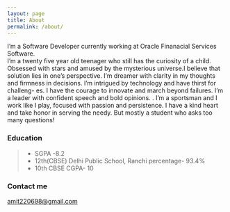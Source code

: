 ```yaml
---
layout: page
title: About
permalink: /about/
---
```


I’m a Software Developer currently working at Oracle Finanacial Services Software.<br />
I’m a twenty five year old teenager who still has the curiosity of a child. Obsessed with stars and amused by the mysterious universe.I believe that solution lies in one’s perspective. I’m dreamer with clarity in my thoughts and firmness in decisions. I’m intrigued by technology and have thirst for challeng- es. I have the courage to innovate and march beyond failures. I’m a leader with confident speech and bold opinions. . I’m a sportsman and I work like I play, focused with passion and persistence. I have a kind heart and take honor in serving the needy. But mostly a student who asks too many questions!

### Education
> * SGPA  -8.2
> * 12th(CBSE) Delhi Public School, Ranchi 
  percentage- 93.4%
> * 10th CBSE 
  CGPA- 10


### Contact me

[amit220698@gmail.com](mailto:amit220698@gmail.com)
